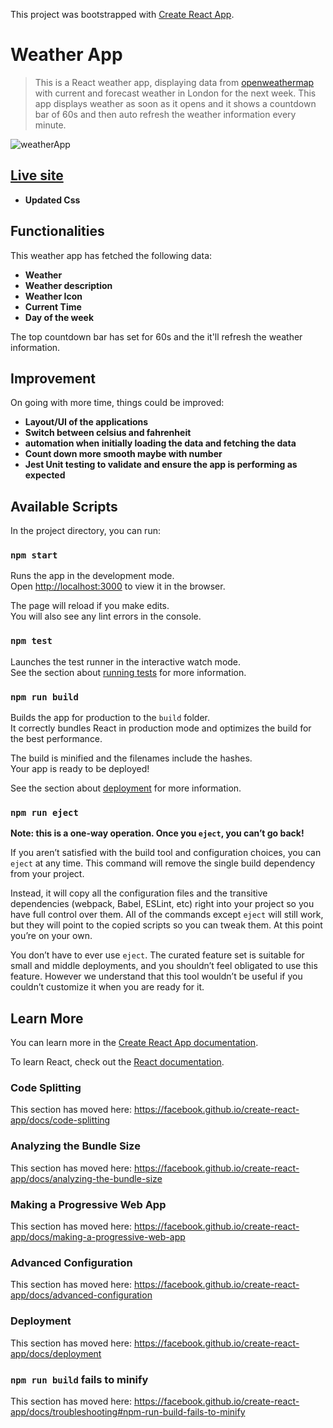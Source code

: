 This project was bootstrapped with [Create React App](https://github.com/facebook/create-react-app).

# Weather App

> This is a React weather app, displaying data from [openweathermap](https://openweathermap.org/) with current and forecast weather in London for the next week. This app displays weather as soon as it opens and it shows a countdown bar of 60s and then auto refresh the weather information every minute.

![weatherApp](https://user-images.githubusercontent.com/46029164/80312455-39796280-87dd-11ea-895f-0861994af975.gif)

## [Live site](https://weatherapp-zee.netlify.app/)
- **Updated Css**

## Functionalities

This weather app has fetched the following data: 
- **Weather**
- **Weather description** 
- **Weather Icon** 
- **Current Time** 
- **Day of the week** 

The top countdown bar has set for 60s and the it'll refresh the weather information.

## Improvement
On going with more time, things could be improved:
- **Layout/UI of the applications**
- **Switch between celsius and fahrenheit**
- **automation when initially loading the data and fetching the data**
- **Count down more smooth maybe with number**
- **Jest Unit testing to validate and ensure the app is performing as expected**


## Available Scripts

In the project directory, you can run:

### `npm start`

Runs the app in the development mode.<br />
Open [http://localhost:3000](http://localhost:3000) to view it in the browser.

The page will reload if you make edits.<br />
You will also see any lint errors in the console.

### `npm test`

Launches the test runner in the interactive watch mode.<br />
See the section about [running tests](https://facebook.github.io/create-react-app/docs/running-tests) for more information.

### `npm run build`

Builds the app for production to the `build` folder.<br />
It correctly bundles React in production mode and optimizes the build for the best performance.

The build is minified and the filenames include the hashes.<br />
Your app is ready to be deployed!

See the section about [deployment](https://facebook.github.io/create-react-app/docs/deployment) for more information.

### `npm run eject`

**Note: this is a one-way operation. Once you `eject`, you can’t go back!**

If you aren’t satisfied with the build tool and configuration choices, you can `eject` at any time. This command will remove the single build dependency from your project.

Instead, it will copy all the configuration files and the transitive dependencies (webpack, Babel, ESLint, etc) right into your project so you have full control over them. All of the commands except `eject` will still work, but they will point to the copied scripts so you can tweak them. At this point you’re on your own.

You don’t have to ever use `eject`. The curated feature set is suitable for small and middle deployments, and you shouldn’t feel obligated to use this feature. However we understand that this tool wouldn’t be useful if you couldn’t customize it when you are ready for it.

## Learn More

You can learn more in the [Create React App documentation](https://facebook.github.io/create-react-app/docs/getting-started).

To learn React, check out the [React documentation](https://reactjs.org/).

### Code Splitting

This section has moved here: https://facebook.github.io/create-react-app/docs/code-splitting

### Analyzing the Bundle Size

This section has moved here: https://facebook.github.io/create-react-app/docs/analyzing-the-bundle-size

### Making a Progressive Web App

This section has moved here: https://facebook.github.io/create-react-app/docs/making-a-progressive-web-app

### Advanced Configuration

This section has moved here: https://facebook.github.io/create-react-app/docs/advanced-configuration

### Deployment

This section has moved here: https://facebook.github.io/create-react-app/docs/deployment

### `npm run build` fails to minify

This section has moved here: https://facebook.github.io/create-react-app/docs/troubleshooting#npm-run-build-fails-to-minify
